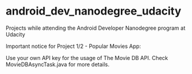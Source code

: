 # android_dev_nanodegree_udacity
Projects while attending the Android Developer Nanodegree program at Udacity

Important notice for Project 1/2 - Popular Movies App:

Use your own API key for the usage of The Movie DB API. Check MovieDBAsyncTask.java for more details.
